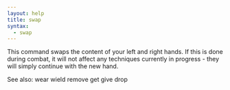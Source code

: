 ```yaml
---
layout: help
title: swap
syntax:
  - swap
---
```


This command swaps the content of your left and right hands.  If this is done 
during combat, it will not affect any techniques currently in progress - they 
will simply continue with the new hand.

See also: wear wield remove get give drop
